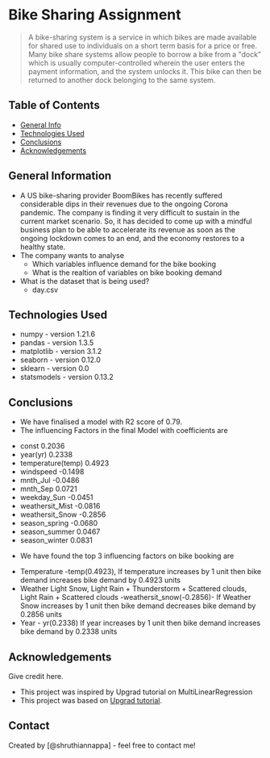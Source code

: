# Bike Sharing Assignment
>A bike-sharing system is a service in which bikes are made available for shared use to individuals on a short term basis for a price or free. Many bike share systems allow people to borrow a bike from a "dock" which is usually computer-controlled wherein the user enters the payment information, and the system unlocks it. This bike can then be returned to another dock belonging to the same system.




## Table of Contents
* [General Info](#general-information)
* [Technologies Used](#technologies-used)
* [Conclusions](#conclusions)
* [Acknowledgements](#acknowledgements)

<!-- You can include any other section that is pertinent to your problem -->

## General Information
- A US bike-sharing provider BoomBikes has recently suffered considerable dips in their revenues due to the ongoing Corona pandemic. The company is finding it very difficult to sustain in the current market scenario. So, it has decided to come up with a mindful business plan to be able to accelerate its revenue as soon as the ongoing lockdown comes to an end, and the economy restores to a healthy state.
- The company wants to analyse
  * Which variables influence demand for the bike booking
  * What is the realtion of  variables on bike booking demand
- What is the dataset that is being used?
  * day.csv

<!-- You don't have to answer all the questions - just the ones relevant to your project. -->



<!-- You don't have to answer all the questions - just the ones relevant to your project. -->


## Technologies Used
- numpy - version 1.21.6
- pandas - version 1.3.5
- matplotlib - version 3.1.2
- seaborn - version 0.12.0
- sklearn - version 0.0
- statsmodels - version 0.13.2

<!-- As the libraries versions keep on changing, it is recommended to mention the version of library used in this project -->

## Conclusions
- We have finalised a model with R2 score of 0.79.
- The influencing Factors in the final Model with coefficients are 
* const              0.2036 
* year(yr)           0.2338 
* temperature(temp)  0.4923
* windspeed          -0.1498     
* mnth_Jul           -0.0486     
* mnth_Sep            0.0721      
* weekday_Sun        -0.0451    
* weathersit_Mist    -0.0816    
* weathersit_Snow    -0.2856     
* season_spring      -0.0680     
* season_summer       0.0467      
* season_winter       0.0831  

- We have found the top 3 influencing factors on bike booking are 
*	Temperature -temp(0.4923), If temperature increases by 1 unit then bike demand increases bike demand by 0.4923  units
*	Weather Light Snow, Light Rain + Thunderstorm + Scattered clouds, Light Rain + Scattered clouds -weathersit_snow(-0.2856)- If Weather Snow increases by 1 unit then bike demand decreases bike demand by 0.2856 units
*	Year - yr(0.2338) If year increases by 1 unit then bike demand increases bike demand by 0.2338 units



## Acknowledgements
Give credit here.
- This project was inspired by Upgrad tutorial on MultiLinearRegression
- This project was based on [Upgrad tutorial](https://learn.upgrad.com/course/4431?courseId=26360).


## Contact
Created by [@shruthiannappa] - feel free to contact me!


<!-- Optional -->
<!-- ## License -->
<!-- This project is open source and available under the [... License](). -->

<!-- You don't have to include all sections - just the one's relevant to your project -->